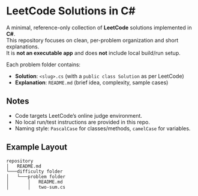 # LeetCode Solutions in C#

  A minimal, reference-only collection of **LeetCode** solutions implemented in **C#**.  
  This repository focuses on clean, per-problem organization and short explanations.  
  It is **not an executable app** and does **not** include local build/run setup.

Each problem folder contains:
- **Solution**: `<slug>.cs` (with a `public class Solution` as per LeetCode)
- **Explanation**: `README.md` (brief idea, complexity, sample cases)

## Notes
- Code targets LeetCode’s online judge environment.
- No local run/test instructions are provided in this repo.
- Naming style: `PascalCase` for classes/methods, `camelCase` for variables.

## Example Layout
```
repository
│   README.md
└───difficulty folder
│   └───problem folder
│       │   README.md
│       │   two-sum.cs
```
